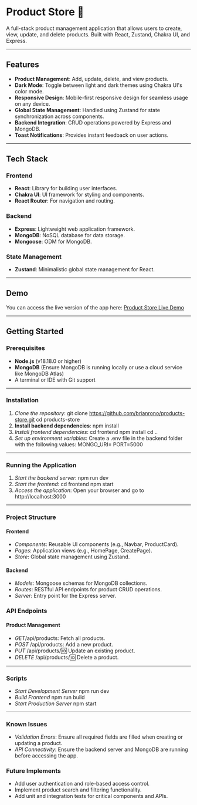 # Product Store 🛒

A full-stack product management application that allows users to create, view, update, and delete products. Built with React, Zustand, Chakra UI, and Express.

---

## Features

- **Product Management**: Add, update, delete, and view products.
- **Dark Mode**: Toggle between light and dark themes using Chakra UI's color mode.
- **Responsive Design**: Mobile-first responsive design for seamless usage on any device.
- **Global State Management**: Handled using Zustand for state synchronization across components.
- **Backend Integration**: CRUD operations powered by Express and MongoDB.
- **Toast Notifications**: Provides instant feedback on user actions.

---

## Tech Stack

### Frontend
- **React**: Library for building user interfaces.
- **Chakra UI**: UI framework for styling and components.
- **React Router**: For navigation and routing.

### Backend
- **Express**: Lightweight web application framework.
- **MongoDB**: NoSQL database for data storage.
- **Mongoose**: ODM for MongoDB.

### State Management
- **Zustand**: Minimalistic global state management for React.

---

## Demo

You can access the live version of the app here: [Product Store Live Demo](https://products-store-4.onrender.com/)

---

## Getting Started

### Prerequisites

- **Node.js** (v18.18.0 or higher)
- **MongoDB** (Ensure MongoDB is running locally or use a cloud service like MongoDB Atlas)
- A terminal or IDE with Git support

---

### Installation

1. *Clone the repository*:
   git clone https://github.com/brianrono/products-store.git
   cd products-store
2. **Install backend dependencies**:
npm install
3. *Install frontend dependencies*:
   cd frontend
   npm install
   cd ..
4. *Set up environment variables*: Create a .env file in the backend folder with the following values: 
   MONGO_URI=<your-mongo-uri>
   PORT=5000

---

### Running the Application
1. *Start the backend server*:
   npm run dev
2. *Start the frontend*:
   cd frontend
   npm start
3. *Access the application*: Open your browser and go to http://localhost:3000

---

### Project Structure
#### Frontend
- *Components*: Reusable UI components (e.g., Navbar, ProductCard).
- *Pages*: Application views (e.g., HomePage, CreatePage).
- *Store*: Global state management using Zustand.

#### Backend
- *Models*: Mongoose schemas for MongoDB collections.
- *Routes*: RESTful API endpoints for product CRUD operations.
- *Server*: Entry point for the Express server.

### API Endpoints
#### Product Management
- *GET*/api/products: Fetch all products.
- *POST* /api/products: Add a new product.
- *PUT* /api/products/:id: Update an existing product.
- *DELETE* /api/products/:id: Delete a product.

---

### Scripts
- *Start Development Server*
   npm run dev
- *Build Frontend*
   npm run build
- *Start Production Server*
   npm start

---

### Known Issues
- *Validation Errors*: Ensure all required fields are filled when creating or updating a product.
- *API Connectivity*: Ensure the backend server and MongoDB are running before accessing the app.

### Future Implements
- Add user authentication and role-based access control.
- Implement product search and filtering functionality.
- Add unit and integration tests for critical components and APIs.